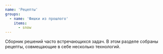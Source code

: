 ```yaml
---
name: 'Рецепты'
groups:
  - name: 'Фишки из прошлого'
    items:
      - snow
---
```


Сборник решений часто встречающихся задач. В этом разделе собраны рецепты, совмещающие в себе несколько технологий.
